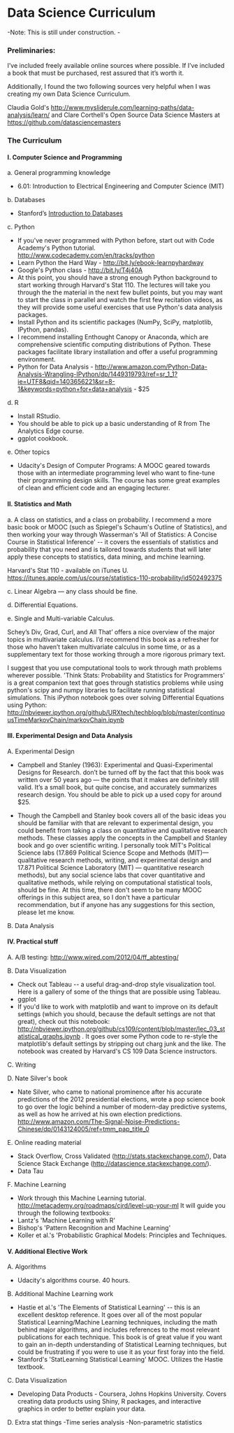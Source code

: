 # Data Science Curriculum

-Note: This is still under construction. - 

### Preliminaries: 

I’ve included freely available online sources where possible. If I’ve included a book that must be purchased, rest assured that it’s worth it. 

Additionally, I found the two following sources very helpful when I was creating my own Data Science Curriculum.

Claudia Gold's http://www.mysliderule.com/learning-paths/data-analysis/learn/ and Clare Corthell's Open Source Data Science Masters at https://github.com/datasciencemasters

### The Curriculum

#### I. Computer Science and Programming

a. General programming knowledge
- 6.01: Introduction to Electrical Engineering and Computer Science (MIT) 

b. Databases
- Stanford’s [Introduction to Databases](https://class.stanford.edu/courses/Engineering/db/2014_1/about)

c. Python
- If you've never programmed with Python before, start out with Code Academy's Python tutorial. http://www.codecademy.com/en/tracks/python
- Learn Python the Hard Way - http://bit.ly/ebook-learnpyhardway
- Google's Python class - http://bit.ly/T4j40A
- At this point, you should have a strong enough Python background to start working through Harvard's Stat 110. The lectures will take you through the the material in the next few bullet points, but you may want to start the class in parallel and watch the first few recitation videos, as they will provide some useful exercises that use Python's data analysis packages. 
- Install Python and its scientific packages (NumPy, SciPy, matplotlib, IPython, pandas). 
- I recommend installing Enthought Canopy or Anaconda, which are comprehensive scientific computing distributions of Python. These packages facilitate library installation and offer a useful programming environment. 
- Python for Data Analysis - http://www.amazon.com/Python-Data-Analysis-Wrangling-IPython/dp/1449319793/ref=sr_1_1?ie=UTF8&qid=1403656221&sr=8-1&keywords=python+for+data+analysis - $25

d. R
- Install RStudio.
- You should be able to pick up a basic understanding of R from The Analytics Edge course. 
- ggplot cookbook. 

e. Other topics
- Udacity's Design of Computer Programs: A MOOC geared towards those with an intermediate programming level who want to fine-tune their programming design skills. The course has some great examples of clean and efficient code and an engaging lecturer.


#### II. Statistics and Math
a. A class on statistics, and a class on probability. I recommend a more basic book or MOOC (such as Spiegel's Schaum's Outline of Statistics), and then working your way through Wasserman's 'All of Statistics: A Concise Course in Statistical Inference' -- it covers the essentials of statistics and probability that you need and is tailored towards students that will later apply these concepts to statistics, data mining, and mchine learning. 

Harvard's Stat 110 - available on iTunes U. https://itunes.apple.com/us/course/statistics-110-probability/id502492375

c. Linear Algebra — any class should be fine.

d. Differential Equations. 

e. Single and Multi-variable Calculus. 


Schey’s Div, Grad, Curl, and All That’ offers a nice overview of the major topics in multivariate calculus. I’d recommend this book as a refresher for those who haven’t taken multivariate calculus in some time, or as a supplementary text for those working through a more rigorous primary text. 

I suggest that you use computational tools to work through math problems wherever possible. 'Think Stats: Probability and Statistics for Programmers' is a great companion text that goes through statistics problems while using python's scipy and numpy libraries to facilitate running statistical simulations. This iPython notebook goes over solving Differential Equations using Python: http://nbviewer.ipython.org/github/URXtech/techblog/blob/master/continuousTimeMarkovChain/markovChain.ipynb


#### III. Experimental Design and Data Analysis

A. Experimental Design
- Campbell and Stanley (1963): Experimental and Quasi-Experimental Designs for Research. don’t be turned off by the fact that this book was written over 50 years ago — the points that it makes are definitely still valid. It’s a small book, but quite concise, and accurately summarizes research design. You should be able to pick up a used copy for around $25.

- Though the Campbell and Stanley book covers all of the basic ideas you should be familiar with that are relevant to experimental design, you could benefit from taking a class on quantitative and qualitative research methods. These classes apply the concepts in the Campbell and Stanley book and go over scientific writing. I personally took MIT's Political Science labs (17.869 Political Science Scope and Methods (MIT)— qualitative research methods, writing, and experimental design and 17.871 Political Science Laboratory (MIT) — quantitative research methods), but any social science labs that cover quantitative and qualitative methods, while relying on computational statistical tools, should be fine. At this time, there don't seem to be many MOOC offerings in this subject area, so I don't have a particular recommendation, but if anyone has any suggestions for this section, please let me know.

B. Data Analysis

#### IV. Practical stuff
A. A/B testing:
http://www.wired.com/2012/04/ff_abtesting/

B. Data Visualization
- Check out Tableau -- a useful drag-and-drop style visualization tool. Here is a gallery of some of the things that are possible using Tableau. 
- ggplot 
- If you'd like to work with matplotlib and want to improve on its default settings (which you should, because the default settings are not that great), check out this notebook: http://nbviewer.ipython.org/github/cs109/content/blob/master/lec_03_statistical_graphs.ipynb . It goes over some Python code to re-style the matplotlib's default settings by stripping out charg junk and the like. The notebook was created by  Harvard's CS 109 Data Science instructors. 

C. Writing

D. Nate Silver's book
- Nate Silver, who came to national prominence after his accurate predictions of the 2012 presidential elections, wrote a pop science book to go over the logic behind a number of modern-day predictive systems, as well as how he arrived at his own election predictions. http://www.amazon.com/The-Signal-Noise-Predictions-Chinese/dp/0143124005/ref=tmm_pap_title_0

E. Online reading material
- Stack Overflow, Cross Validated (http://stats.stackexchange.com/), Data Science Stack Exchange (http://datascience.stackexchange.com/). 
- Data Tau


F. Machine Learning
- Work through this Machine Learning tutorial. http://metacademy.org/roadmaps/cjrd/level-up-your-ml It will guide you through the following textbooks:
- Lantz's 'Machine Learning with R'
- Bishop's 'Pattern Recognition and Machine Learning'
- Koller et al.'s 'Probabilistic Graphical Models: Principles and Techniques. 


#### V. Additional Elective Work

A. Algorithms
- Udacity's algorithms course. 40 hours. 

B. Additional Machine Learning work 
- Hastie et al.'s 'The Elements of Statistical Learning' -- this is an excellent desktop reference. It goes over all of the most popular Statistical Learning/Machine Learning techniques, including the math behind major algorithms, and includes references to the most relevant publications for each technique. This book is of great value if you want to gain an in-depth understanding of Statistical Learning techniques, but could be frustrating if you were to use it as your first foray into the field. 
- Stanford's 'StatLearning Statistical Learning' MOOC. Utilizes the Hastie textbook. 

C. Data Visualization
- Developing Data Products - Coursera, Johns Hopkins University. Covers creating data products using Shiny, R packages, and interactive graphics in order to better explain your data. 

D. Extra stat things
-Time series analysis
-Non-parametric statistics

